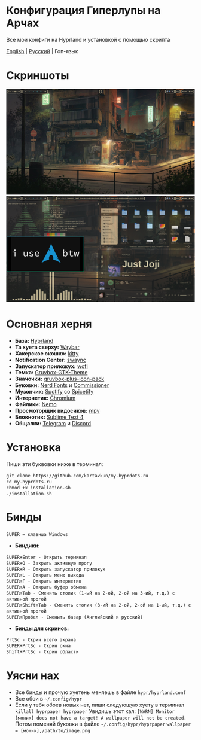 # Конфигурация Гиперлупы на Арчах
Все мои конфиги на Hyprland и установкой с помощью скрипта

[English](https://github.com/kartavkun/my-hyprdots) | [Русский](https://github.com/kartavkun/my-hyprdots-ru) | Гоп-язык


# Скриншоты
![alt](/photos/w.out_apps.png)
![alt text](/photos/w_apps.png)

# Основная херня
- **База:** [Hyprland](https://github.com/hyprwm/Hyprland)
- **Та хуета сверху:** [Waybar](https://github.com/Alexays/Waybar)
- **Хакерское окошко:** [kitty](https://github.com/kovidgoyal/kitty)
- **Notification Center:** [swaync](https://github.com/ErikReider/SwayNotificationCenter)
- **Запускатор приложух:** [wofi](https://sr.ht/~scoopta/wofi/)
- **Темка:** [Gruvbox-GTK-Theme](https://github.com/Fausto-Korpsvart/Gruvbox-GTK-Theme) 
- **Значочки:** [gruvbox-plus-icon-pack](https://github.com/SylEleuth/gruvbox-plus-icon-pack)
- **Буковки:** [Nerd Fonts](https://github.com/ryanoasis/nerd-fonts) и [Commissioner](https://github.com/kosbarts/Commissioner)
- **Музончик:** [Spotify](https://spotify.com) со [Spicetify](https://spicetify.app)
- **Интернетик:** [Chromium](https://www.chromium.org/chromium-projects)
- **Файлики:** [Nemo](https://github.com/linuxmint/nemo)
- **Просмоторщик видосиков:** [mpv](https://mpv.io)
- **Блокнотик:** [Sublime Text 4](https://www.sublimetext.com)
- **Общалки:** [Telegram](https://desktop.telegram.org/) и [Discord](https://discord.com)

# Установка
Пиши эти буквовки ниже в терминал:
```
git clone https://github.com/kartavkun/my-hyprdots-ru
cd my-hyprdots-ru
chmod +x installation.sh
./installation.sh
``` 

# Бинды
`SUPER = клавиша Windows`
- **Биндики:**
```
SUPER+Enter - Открыть терминал
SUPER+Q - Закрыть активную прогу
SUPER+R - Открыть запускатор приложух
SUPER+L - Открыть меню выхода
SUPER+F - Открыть интернетик
SUPER+A - Открыть буфер обмена
SUPER+Tab - Сменить столик (1-ый на 2-ой, 2-ой на 3-ий, т.д.) с активной прогой
SUPER+Shift+Tab - Сменить столик (3-ий на 2-ой, 2-ой на 1-ый, т.д.) с активной прогой
SUPER+Пробел - Сменить базар (Английский и русский)
```

- **Бинды для скринов:**
```
PrtSc - Скрин всего экрана
SUPER+PrtSc - Скрин окна
Shift+PrtSc - Скрин области
```

# Уясни нах
- Все бинды и прочую хуетень меняешь в файле `hypr/hyprland.conf`
- Все обои в `~/.config/hypr`
- Если у тебя обоев новых нет, пиши следующую хуету в терминал
`
killall hyprpaper
hyprpaper
`
Увидишь этот кал:
`
[WARN] Monitor [моник] does not have a target! A wallpaper will not be created.
`
Потом поменяй буковки в файле `~/.config/hypr/hyprpaper`
`
wallpaper = [моник],/path/to/image.png
`
